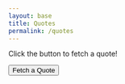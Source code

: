 ```yaml
---
layout: base
title: Quotes
permalink: /quotes
---
```


<div>
    <p id="quote">Click the button to fetch a quote!</p>
    <p id="author"></p>
    <p id="date"></p>
    <button id="fetch-quote">Fetch a Quote</button>
    <button id="reveal-details" style="display: none;">Author and Date</button>
</div>

<script>
    document.addEventListener('DOMContentLoaded', () => {
        console.log('JavaScript Loaded');

        const quoteElement = document.getElementById('quote');
        const authorElement = document.getElementById('author');
        const dateElement = document.getElementById('date');
        const fetchButton = document.getElementById('fetch-quote');
        const revealButton = document.getElementById('reveal-details');

        let currentQuote = null;

        async function fetchQuote() {
            console.log('Fetching quote...');
            try {
                const response = await fetch('http://localhost:8887/api/quotes/random');
                if (!response.ok) {
                    throw new Error('Network response was not ok');
                }
                currentQuote = await response.json();
                console.log('Quote fetched:', currentQuote);

                // Update UI with the quote
                quoteElement.textContent = `"${currentQuote.quote}"`;
                authorElement.textContent = '';
                dateElement.textContent = '';
                revealButton.style.display = 'inline-block'; // Show the reveal button
            } catch (error) {
                console.error('Error fetching quote:', error);
                quoteElement.textContent = 'Could not fetch a quote. Please try again later.';
                authorElement.textContent = '';
                dateElement.textContent = '';
                revealButton.style.display = 'none'; // Hide the reveal button
            }
        }

        function revealDetails() {
            console.log('Revealing details...');
            if (currentQuote) {
                authorElement.textContent = `Author: ${currentQuote.author}`;
                dateElement.textContent = `Date: ${currentQuote.date}`;
            }
        }

        fetchButton.addEventListener('click', fetchQuote);
        revealButton.addEventListener('click', revealDetails);
    });
</script>
